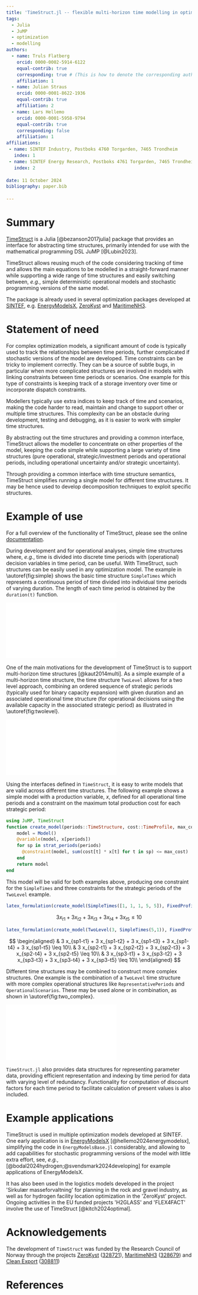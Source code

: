 ```yaml
---
title: 'TimeStruct.jl -- flexible multi-horizon time modelling in optimization models'
tags:
  - Julia
  - JuMP
  - optimization
  - modelling
authors:
  - name: Truls Flatberg
    orcid: 0000-0002-5914-6122
    equal-contrib: true
    corresponding: true # (This is how to denote the corresponding author)
    affiliation: 1
  - name: Julian Straus
    orcid: 0000-0001-8622-1936
    equal-contrib: true
    affiliation: 2
  - name: Lars Hellemo
    orcid: 0000-0001-5958-9794
    equal-contrib: true
    corresponding: false
    affiliation: 1
affiliations:
 - name: SINTEF Industry, Postboks 4760 Torgarden, 7465 Trondheim
   index: 1
 - name: SINTEF Energy Research, Postboks 4761 Torgarden, 7465 Trondheim
   index: 2

date: 11 October 2024
bibliography: paper.bib

---
```


# Summary

[TimeStruct](https://github.com/sintefore/TimeStruct.jl) is a Julia [@bezanson2017julia] package that provides an interface for abstracting time structures, primarily intended for use with the mathematical programming DSL JuMP [@Lubin2023].

TimeStruct allows reusing much of the code considering tracking of time and allows the main equations to be modelled in a straight-forward manner while supporting a wide range of time structures and easily switching between, *e.g.*, simple deterministic operational models and stochastic programming versions of the same model.

The package is already used in several optimization packages developed at [SINTEF](https://www.sintef.no/en/), e.g. [EnergyModelsX](https://github.com/EnergyModelsX/), [ZeroKyst](https://zerokyst.no/en/) and [MaritimeNH3](https://www.sintef.no/en/projects/2021/maritimenh3-enabling-implementation-of-ammonia-as-a-maritime-fuel/).

# Statement of need

For complex optimization models, a significant amount of code is typically used to track the relationships between time periods, further complicated if stochastic versions of the model are developed. Time constraints can be tricky to implement correctly. They can be a source of subtle bugs, in particular when more complicated structures are involved in models with linking constraints between time periods or scenarios. One example for this type of constraints is keeping track of a storage inventory over time or incorporate dispatch constraints.

Modellers typically use extra indices to keep track of time and scenarios, making the code harder to read, maintain and change to support other or multiple time structures. This complexity can be an obstacle during development, testing and debugging, as it is easier to work with simpler time structures.

By abstracting out the time structures and providing a common interface, TimeStruct allows the modeller to concentrate on other properties of the model, keeping the code simple while supporting a large variety of time structures (pure operational, strategic/investment periods and operational periods, including operational uncertainty and/or strategic uncertainty).

Through providing a common interface with time structure semantics, TimeStruct simplifies running a single model for different time structures. It may be hence used to develop decomposition techniques to exploit specific structures.

# Example of use

For a full overview of the functionality of TimeStruct, please see the online [documentation](https://sintefore.github.io/TimeStruct.jl/stable/).

During development and for operational analyses, simple time structures where, *e.g.*, time is divided into discrete time periods with (operational) decision variables in time period, can be useful. With TimeStruct, such structures can be easily used in any optimization model. The example in \autoref{fig:simple} shows the basic time structure `SimpleTimes` which represents a continuous period of time divided into individual time periods of varying duration. The length of each time period is obtained by the `duration(t)` function.

![Simple time structure with only operational periods.\label{fig:simple}](simple.pdf)

One of the main motivations for the development of TimeStruct is to support multi-horizon time structures [@kaut2014multi]. As a simple example of a multi-horizon time structure, the time structure `TwoLevel` allows for a two level approach, combining an ordered sequence of strategic periods (typically used for binary capacity expansion) with given duration and an associated operational time structure (for operational decisions using the available capacity in the associated strategic period) as illustrated in \autoref{fig:twolevel}.

![A typical two-level time structure.\label{fig:twolevel}](twolevel.pdf)

Using the interfaces defined in `TimeStruct`, it is easy to write models that are valid across different time structures.
The following example shows a simple model with a production variable, $x$, defined for all operational time periods and a constraint on the maximum total production cost for each strategic period:
```julia
using JuMP, TimeStruct
function create_model(periods::TimeStructure, cost::TimeProfile, max_cost)
    model = Model()
    @variable(model, x[periods])
    for sp in strat_periods(periods)
      @constraint(model, sum(cost[t] * x[t] for t in sp) <= max_cost)
    end
    return model
end
```
This model will be valid for both examples above, producing one constraint for the `SimpleTimes` and three constraints for
the strategic periods of the `TwoLevel` example.
```julia
latex_formulation(create_model(SimpleTimes([1, 1, 1, 5, 5]), FixedProfile(3), 10))
```
$$
3 x_{t1} + 3 x_{t2} + 3 x_{t3} + 3 x_{t4} + 3 x_{t5} \leq 10
$$
```julia
latex_formulation(create_model(TwoLevel(3, SimpleTimes(5,1)), FixedProfile(3), 10))
```
$$
\begin{aligned}
& 3 x_{sp1-t1} + 3 x_{sp1-t2} + 3 x_{sp1-t3} + 3 x_{sp1-t4} + 3 x_{sp1-t5} \leq 10\\
 & 3 x_{sp2-t1} + 3 x_{sp2-t2} + 3 x_{sp2-t3} + 3 x_{sp2-t4} + 3 x_{sp2-t5} \leq 10\\
 & 3 x_{sp3-t1} + 3 x_{sp3-t2} + 3 x_{sp3-t3} + 3 x_{sp3-t4} + 3 x_{sp3-t5} \leq 10\\
\end{aligned}
$$

Different time structures may be combined to construct more complex structures. One example is the combination of a `TwoLevel` time structure with more complex operational structures like `RepresentativePeriods` and `OperationalScenarios`. These may be used alone or in combination, as shown in \autoref{fig:two_complex}.

![A more complex two-level time structure.\label{fig:two_complex}](two_complex.pdf)

`TimeStruct.jl` also provides data structures for representing parameter data, providing efficient representation and indexing by time period for data with varying level of redundancy. Functionality for computation of discount factors for each time period to facilitate calculation of present values is also included.

# Example applications

TimeStruct is used in multiple optimization models developed at SINTEF. One early application is in [EnergyModelsX](https://github.com/EnergyModelsX/) [@hellemo2024energymodelsx], simplifying the code in `EnergyModelsBase.jl` considerably, and allowing to add capabilities for stochastic programming versions of the model with little extra effort, see, *e.g.*, [@bodal2024hydrogen;@svendsmark2024developing] for example applications of EnergyModelsX.

It has also been used in the logistics models developed in the project 'Sirkulær masseforvaltning' for planning in the rock and gravel industry, as well as for hydrogen facility location optimization in the 'ZeroKyst' project. Ongoing activities in the EU funded projects 'H2GLASS' and 'FLEX4FACT' involve the use of TimeStruct [@kitch2024optimal].

# Acknowledgements

The development of `TimeStruct` was funded by the Research Council of Norway through the projects [ZeroKyst](https://zerokyst.no/en/) ([328721](https://prosjektbanken.forskningsradet.no/project/FORISS/328721)), [MaritimeNH3](https://www.sintef.no/en/projects/2021/maritimenh3-enabling-implementation-of-ammonia-as-a-maritime-fuel/) ([328679](https://prosjektbanken.forskningsradet.no/project/FORISS/328679)) and [Clean Export](https://www.sintef.no/en/projects/2020/cleanexport/) ([308811](https://prosjektbanken.forskningsradet.no/project/FORISS/308811))

# References
